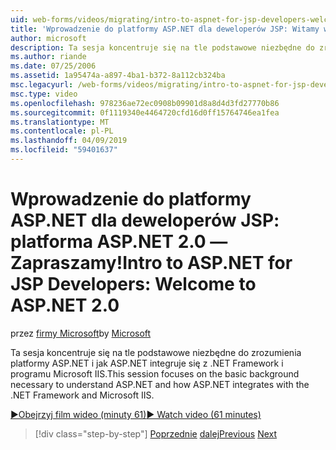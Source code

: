 ```yaml
---
uid: web-forms/videos/migrating/intro-to-aspnet-for-jsp-developers-welcome-to-aspnet-20
title: 'Wprowadzenie do platformy ASP.NET dla deweloperów JSP: Witamy w programie ASP.NET 2.0 | Dokumentacja firmy Microsoft'
author: microsoft
description: Ta sesja koncentruje się na tle podstawowe niezbędne do zrozumienia platformy ASP.NET i jak ASP.NET integruje się z .NET Framework i programu Microsoft IIS.
ms.author: riande
ms.date: 07/25/2006
ms.assetid: 1a95474a-a897-4ba1-b372-8a112cb324ba
msc.legacyurl: /web-forms/videos/migrating/intro-to-aspnet-for-jsp-developers-welcome-to-aspnet-20
msc.type: video
ms.openlocfilehash: 978236ae72ec0908b09901d8a8d4d3fd27770b86
ms.sourcegitcommit: 0f1119340e4464720cfd16d0ff15764746ea1fea
ms.translationtype: MT
ms.contentlocale: pl-PL
ms.lasthandoff: 04/09/2019
ms.locfileid: "59401637"
---
```

# <a name="intro-to-aspnet-for-jsp-developers-welcome-to-aspnet-20"></a><span data-ttu-id="3184e-103">Wprowadzenie do platformy ASP.NET dla deweloperów JSP: platforma ASP.NET 2.0 —Zapraszamy!</span><span class="sxs-lookup"><span data-stu-id="3184e-103">Intro to ASP.NET for JSP Developers: Welcome to ASP.NET 2.0</span></span>

<span data-ttu-id="3184e-104">przez [firmy Microsoft](https://github.com/microsoft)</span><span class="sxs-lookup"><span data-stu-id="3184e-104">by [Microsoft](https://github.com/microsoft)</span></span>

<span data-ttu-id="3184e-105">Ta sesja koncentruje się na tle podstawowe niezbędne do zrozumienia platformy ASP.NET i jak ASP.NET integruje się z .NET Framework i programu Microsoft IIS.</span><span class="sxs-lookup"><span data-stu-id="3184e-105">This session focuses on the basic background necessary to understand ASP.NET and how ASP.NET integrates with the .NET Framework and Microsoft IIS.</span></span>

[<span data-ttu-id="3184e-106">&#9654;Obejrzyj film wideo (minuty 61)</span><span class="sxs-lookup"><span data-stu-id="3184e-106">&#9654; Watch video (61 minutes)</span></span>](https://channel9.msdn.com/Blogs/ASP-NET-Site-Videos/intro-to-aspnet-for-jsp-developers-welcome-to-aspnet-20)

> [!div class="step-by-step"]
> <span data-ttu-id="3184e-107">[Poprzednie](migrating-from-classic-asp-to-aspnet.md)
> [dalej](intro-to-aspnet-for-jsp-developers-building-applications.md)</span><span class="sxs-lookup"><span data-stu-id="3184e-107">[Previous](migrating-from-classic-asp-to-aspnet.md)
[Next](intro-to-aspnet-for-jsp-developers-building-applications.md)</span></span>

